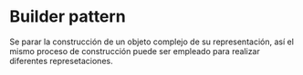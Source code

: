 # Builder pattern

Se parar la construcción de un objeto complejo de su representación, así el mismo proceso de construcción puede ser empleado para realizar diferentes represetaciones.

